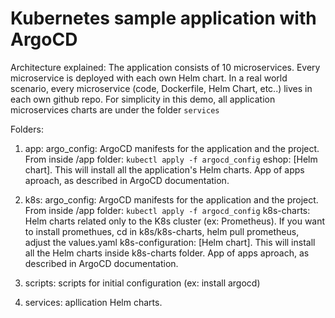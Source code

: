 # Kubernetes sample application with ArgoCD

Architecture explained:
  The application consists of 10 microservices. Every microservice is deployed with each own Helm chart.
  In a real world scenario, every microservice (code, Dockerfile, Helm Chart, etc..) lives in each own github repo.
  For simplicity in this demo, all application microservices charts are under the folder `services`

Folders:

1) app:
     argo_config: ArgoCD manifests for the application and the project. From inside /app folder: `kubectl apply -f argocd_config`
     eshop: [Helm chart]. This will install all the application's Helm charts. App of apps aproach, as described in ArgoCD documentation.

2) k8s:
     argo_config: ArgoCD manifests for the application and the project. From inside /app folder: `kubectl apply -f argocd_config`
     k8s-charts: Helm charts related only to the K8s cluster (ex: Prometheus). If you want to install promethues, cd in k8s/k8s-charts, helm pull prometheus, adjust the values.yaml
     k8s-configuration:  [Helm chart]. This will install all the Helm charts inside k8s-charts folder. App of apps aproach, as described in ArgoCD documentation.

3) scripts:
     scripts for initial configuration (ex: install argocd) 

4) services:
     apllication Helm charts.
